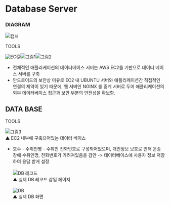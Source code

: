 
# Database Server
 ### DIAGRAM
 ![캡처](https://user-images.githubusercontent.com/70936623/170521827-18e388e0-d09b-4712-9ade-11d95f9011de.PNG)

 
 
 
 TOOLS
 
 ![EC@](https://user-images.githubusercontent.com/70936623/170514737-1711570f-73e5-46cd-8ca4-a958a4ad9999.png)![그림1](https://user-images.githubusercontent.com/70936623/170514848-e57e56c9-0cd7-47ab-b46c-f28616d7e500.png)![그림2](https://user-images.githubusercontent.com/70936623/170514858-9ba81889-08c9-42b9-a704-b0ff6cedaca7.png)<br />
 * 전체적인 애플리케이션의 데이터베이스 서버는 AWS EC2를 기반으로 데이터 베이스 서버를 구축<br />
 * 안드로이드의 보안상 이유로 EC2 내 UBUNTU 서버와 애플리케이션간 직접적인 연결의 제약이 있기 때문에, 웹 서버인 NGINX 를 중계 서버로 두어 애플리케이션의 외부 데이터베이스 접근과 보안 부분의 안전성을 확보함.<br />
 
 ## DATA BASE
 TOOLS
 
 ![그림3](https://user-images.githubusercontent.com/70936623/170515160-c380036e-b70f-4c70-a67c-f9418b0167f0.png)<br />
 ▲ EC2 내부에 구축되어있는 데이터 베이스<br />
 * 호수 - 수취인명 - 수취인 전화번호로 구성되어있으며, 개인정보 보호로 인해 운송장에 수취인명, 전화번호가 가려져있음을 감안 -> 데이터베이스에 사용자 정보 저장하여 응답 받게 설정<br /><br />
 ![DB 레코드](https://user-images.githubusercontent.com/70936623/170522869-cd3a3411-ad9a-4e6c-9da7-2f4c14ef10f1.png)<br />
  ▲ 실제 DB 레코드 삽입 페이지 <br /><br />
  ![DB](https://user-images.githubusercontent.com/70936623/170523189-3d13a036-3fc5-4627-b209-a407cca4b81e.PNG)<br />
  ▲ 실제 DB 화면 <br /><br />



